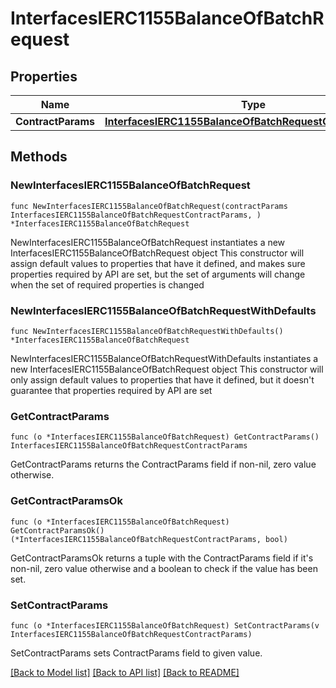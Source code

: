 # InterfacesIERC1155BalanceOfBatchRequest

## Properties

Name | Type | Description | Notes
------------ | ------------- | ------------- | -------------
**ContractParams** | [**InterfacesIERC1155BalanceOfBatchRequestContractParams**](InterfacesIERC1155BalanceOfBatchRequestContractParams.md) |  | 

## Methods

### NewInterfacesIERC1155BalanceOfBatchRequest

`func NewInterfacesIERC1155BalanceOfBatchRequest(contractParams InterfacesIERC1155BalanceOfBatchRequestContractParams, ) *InterfacesIERC1155BalanceOfBatchRequest`

NewInterfacesIERC1155BalanceOfBatchRequest instantiates a new InterfacesIERC1155BalanceOfBatchRequest object
This constructor will assign default values to properties that have it defined,
and makes sure properties required by API are set, but the set of arguments
will change when the set of required properties is changed

### NewInterfacesIERC1155BalanceOfBatchRequestWithDefaults

`func NewInterfacesIERC1155BalanceOfBatchRequestWithDefaults() *InterfacesIERC1155BalanceOfBatchRequest`

NewInterfacesIERC1155BalanceOfBatchRequestWithDefaults instantiates a new InterfacesIERC1155BalanceOfBatchRequest object
This constructor will only assign default values to properties that have it defined,
but it doesn't guarantee that properties required by API are set

### GetContractParams

`func (o *InterfacesIERC1155BalanceOfBatchRequest) GetContractParams() InterfacesIERC1155BalanceOfBatchRequestContractParams`

GetContractParams returns the ContractParams field if non-nil, zero value otherwise.

### GetContractParamsOk

`func (o *InterfacesIERC1155BalanceOfBatchRequest) GetContractParamsOk() (*InterfacesIERC1155BalanceOfBatchRequestContractParams, bool)`

GetContractParamsOk returns a tuple with the ContractParams field if it's non-nil, zero value otherwise
and a boolean to check if the value has been set.

### SetContractParams

`func (o *InterfacesIERC1155BalanceOfBatchRequest) SetContractParams(v InterfacesIERC1155BalanceOfBatchRequestContractParams)`

SetContractParams sets ContractParams field to given value.



[[Back to Model list]](../README.md#documentation-for-models) [[Back to API list]](../README.md#documentation-for-api-endpoints) [[Back to README]](../README.md)


